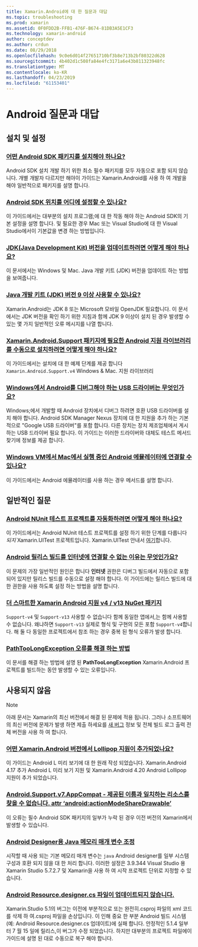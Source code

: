```yaml
---
title: Xamarin.Android에 대 한 질문과 대답
ms.topic: troubleshooting
ms.prod: xamarin
ms.assetid: 0F0FDD2B-FFB1-476F-B674-81DB3A5E1CF3
ms.technology: xamarin-android
author: conceptdev
ms.author: crdun
ms.date: 08/29/2018
ms.openlocfilehash: 9c0e6d014f27651710bf3b8e713b2bf80322d628
ms.sourcegitcommit: 4b402d1c508fa84e4fc3171a6e43b811323948fc
ms.translationtype: MT
ms.contentlocale: ko-KR
ms.lasthandoff: 04/23/2019
ms.locfileid: "61153401"
---
```

# <a name="android-frequently-asked-questions"></a>Android 질문과 대답

## <a name="installation--setup"></a>설치 및 설정

### <a name="which-android-sdk-packages-should-i-installinstall-android-sdk-packagesmd"></a>[어떤 Android SDK 패키지를 설치해야 하나요?](install-android-sdk-packages.md)

Android SDK 설치 개발 하기 위한 최소 필수 패키지를 모두 자동으로 포함 되지 않습니다. 개별 개발자 다르지만 해야이 가이드는 Xamarin.Android를 사용 하 여 개발을 해야 일반적으로 패키지를 설명 합니다.

### <a name="where-can-i-set-my-android-sdk-locationsandroid-sdk-locationmd"></a>[Android SDK 위치를 어디에 설정할 수 있나요?](android-sdk-location.md)

이 가이드에서는 대부분의 설치 프로그램;에 대 한 작동 해야 하는 Android SDK의 기본 설정을 설명 합니다. 및 필요한 경우 Mac 또는 Visual Studio에 대 한 Visual Studio에서이 기본값을 변경 하는 방법입니다.

### <a name="how-do-i-update-the-java-development-kit-jdk-versionupdate-jdkmd"></a>[JDK(Java Development Kit) 버전을 업데이트하려면 어떻게 해야 하나요?](update-jdk.md)

이 문서에서는 Windows 및 Mac. Java 개발 키트 (JDK) 버전을 업데이트 하는 방법을 보여줍니다.

### <a name="can-i-use-java-development-kit-jdk-version-9-or-laterjdk9-errorsmd"></a>[Java 개발 키트 (JDK) 버전 9 이상 사용할 수 있나요?](jdk9-errors.md)

Xamarin.Android는 JDK 8 또는 Microsoft 모바일 OpenJDK 필요합니다. 이 문서에서는 JDK 버전을 확인 하기 위한 지침과 함께 JDK 9 이상이 설치 된 경우 발생할 수 있는 몇 가지 일반적인 오류 메시지를 나열 합니다.


### <a name="how-can-i-manually-install-the-android-support-libraries-required-by-the-xamarinandroidsupport-packagesinstall-android-support-librarymd"></a>[Xamarin.Android.Support 패키지에 필요한 Android 지원 라이브러리를 수동으로 설치하려면 어떻게 해야 하나요?](install-android-support-library.md)

이 가이드에서는 설치에 대 한 예제 단계를 제공 합니다 `Xamarin.Android.Support.v4` Windows & Mac. 지원 라이브러리

### <a name="what-usb-drivers-do-i-need-to-debug-android-on-windowsandroid-drivers-debug-windowsmd"></a>[Windows에서 Android를 디버그해야 하는 USB 드라이버는 무엇인가요?](android-drivers-debug-windows.md)

Windows;에서 개발할 때 Android 장치에서 디버그 하려면 호환 USB 드라이버를 설치 해야 합니다. Android SDK Manager Nexus 장치에 대 한 지원을 추가 하는 기본적으로 "Google USB 드라이버"를 포함 합니다.
다른 장치는 장치 제조업체에서 게시 하는 USB 드라이버 필요 합니다. 이 가이드는 이러한 드라이버와 대체도 테스트 메서드 찾기에 정보를 제공 합니다.

### <a name="is-it-possible-to-connect-to-android-emulators-running-on-a-mac-from-a-windows-vmconnect-android-emulator-mac-windowsmd"></a>[Windows VM에서 Mac에서 실행 중인 Android 에뮬레이터에 연결할 수 있나요?](connect-android-emulator-mac-windows.md)

이 가이드에서는 Android 에뮬레이터를 사용 하는 경우 메서드를 설명 합니다.

## <a name="general-questions"></a>일반적인 질문

### <a name="how-do-i-automate-an-android-nunit-test-projectautomate-android-nunit-testmd"></a>[Android NUnit 테스트 프로젝트를 자동화하려면 어떻게 해야 하나요?](automate-android-nunit-test.md)

이 가이드에서는 Android NUnit 테스트 프로젝트를 설정 하기 위한 단계를 다룹니다 _되지_ Xamarin.UITest 프로젝트입니다. Xamarin.UITest 안내서 [여기](https://docs.microsoft.com/appcenter/test-cloud/preparing-for-upload/uitest)합니다.

### <a name="why-cant-my-android-release-build-connect-to-the-internetandroid-internetmd"></a>[Android 릴리스 빌드를 인터넷에 연결할 수 없는 이유는 무엇인가요?](android-internet.md)

이 문제의 가장 일반적인 원인은 합니다 **인터넷** 권한은 디버그 빌드에서 자동으로 포함 되어 있지만 릴리스 빌드를 수동으로 설정 해야 합니다. 이 가이드에는 릴리스 빌드에 대 한 권한을 사용 하도록 설정 하는 방법을 설명 합니다.

### <a name="smarter-xamarin-android-support-v4--v13-nuget-packagesandroid-support-v4v13-librariesmd"></a>[더 스마트한 Xamarin Android 지원 v4 / v13 NuGet 패키지](android-support-v4v13-libraries.md)

`Support-v4` 및 `Support-v13` 사용할 수 없습니다 함께 동일한 앱에서,는 함께 사용할 수 없습니다. 왜냐하면 `Support-v13` 실제로 형식 및 구현의 모든 포함 `Support-v4`합니다. 해 둘 다 동일한 프로젝트에서 참조 하는 경우 중복 된 형식 오류가 발생 합니다.

### <a name="how-do-i-resolve-a-pathtoolongexception-errorpath-too-long-exceptionmd"></a>[PathTooLongException 오류를 해결 하는 방법](path-too-long-exception.md)

이 문서를 해결 하는 방법에 설명 된 **PathTooLongException** Xamarin.Android 프로젝트를 빌드하는 동안 발생할 수 있는 오류입니다.



## <a name="deprecated"></a>사용되지 않음

> [!NOTE]
> 아래 문서는 Xamarin의 최신 버전에서 해결 된 문제에 적용 됩니다. 그러나 소프트웨어의 최신 버전에 문제가 발생 하면 제출 하세요를 [새 버그](~/cross-platform/troubleshooting/questions/howto-file-bug.md) 정보 및 전체 빌드 로그 출력 전체 버전을 사용 하 여 합니다.

### <a name="what-version-of-xamarinandroid-added-lollipop-supportxa-lollipopmd"></a>[어떤 Xamarin.Android 버전에서 Lollipop 지원이 추가되었나요?](xa-lollipop.md)

이 가이드는 Android L 미리 보기에 대 한 원래 작성 되었습니다. Xamarin.Android 4.17 추가 Android L 미리 보기 지원 및 Xamarin.Android 4.20 Android Lollipop 지원이 추가 되었습니다.

### <a name="androidsupportv7appcompat---no-resource-found-that-matches-the-given-name-attr-androidactionmodesharedrawablemissing-action-mode-share-drawablemd"></a>[Android.Support.v7.AppCompat - 제공된 이름과 일치하는 리소스를 찾을 수 없습니다. attr ‘android:actionModeShareDrawable’](missing-action-mode-share-drawable.md)

이 오류는 필수 Android SDK 패키지의 일부가 누락 된 경우 이전 버전의 Xamarin에서 발생할 수 있습니다.

### <a name="adjusting-java-memory-parameters-for-the-android-designerandroid-designer-java-memorymd"></a>[Android Designer용 Java 메모리 매개 변수 조정](android-designer-java-memory.md)

시작할 때 사용 되는 기본 메모리 매개 변수는 `java` Android designer를 일부 시스템 구성과 호환 되지 않을 대 한 처리 합니다. 이러한 설정은 3.9.344 Visual Studio 용 Xamarin Studio 5.7.2.7 및 Xamarin을 사용 하 여 시작 프로젝트 단위로 지정할 수 있습니다.

### <a name="my-android-resourcedesignercs-file-will-not-updateresource-designer-wont-updatemd"></a>[Android Resource.designer.cs 파일이 업데이트되지 않습니다.](resource-designer-wont-update.md)

Xamarin.Studio 5.1의 버그는 이전에 부분적으로 또는 완전히.csproj 파일의 xml 코드를 삭제 하 여.csproj 파일을 손상입니다. 이 인해 중요 한 부분 Android 빌드 시스템 (예: Android Resource.designer.cs 업데이트)에 실패 합니다. 안정적인 5.1.4 일부 터 7 월 15 일에 릴리스,이 버그가 수정 되었습니다. 하지만 대부분의 프로젝트 파일에이 가이드에 설명 된 대로 수동으로 복구 해야 합니다.



